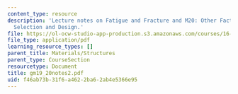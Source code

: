 ```yaml
---
content_type: resource
description: 'Lecture notes on Fatigue and Fracture and M20: Other Factors in Materials
  Selection and Design.'
file: https://ol-ocw-studio-app-production.s3.amazonaws.com/courses/16-01-unified-engineering-i-ii-iii-iv-fall-2005-spring-2006/f46ab73b31f6a4622ba62ab4e5366e95_gm19_20notes2.pdf
file_type: application/pdf
learning_resource_types: []
parent_title: Materials/Structures
parent_type: CourseSection
resourcetype: Document
title: gm19_20notes2.pdf
uid: f46ab73b-31f6-a462-2ba6-2ab4e5366e95
---
```

